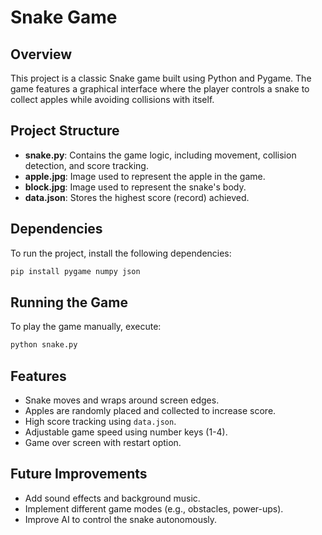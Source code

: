 # Snake Game

## Overview
This project is a classic Snake game built using Python and Pygame. The game features a graphical interface where the player controls a snake to collect apples while avoiding collisions with itself.

## Project Structure
- **snake.py**: Contains the game logic, including movement, collision detection, and score tracking.
- **apple.jpg**: Image used to represent the apple in the game.
- **block.jpg**: Image used to represent the snake's body.
- **data.json**: Stores the highest score (record) achieved.

## Dependencies
To run the project, install the following dependencies:
```sh
pip install pygame numpy json
```

## Running the Game
To play the game manually, execute:
```sh
python snake.py
```

## Features
- Snake moves and wraps around screen edges.
- Apples are randomly placed and collected to increase score.
- High score tracking using `data.json`.
- Adjustable game speed using number keys (1-4).
- Game over screen with restart option.

## Future Improvements
- Add sound effects and background music.
- Implement different game modes (e.g., obstacles, power-ups).
- Improve AI to control the snake autonomously.



